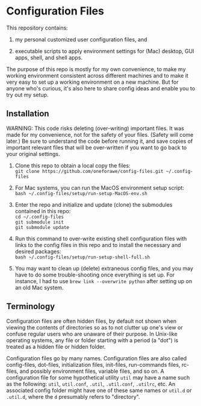 # Configuration Files

This repository contains:

1. my personal customized user configuration files, and

2. executable scripts to apply environment settings for (Mac) desktop, GUI apps,
shell, and shell apps.

The purpose of this repo is mostly for my own convenience, to make my working
environment consistent across different machines and to make it very easy to set
up a working environment on a new machine.  But for anyone who's curious, it's
also here to share config ideas and enable you to try out my setup.


## Installation

WARNING: This code risks deleting (over-writing) important files. It was made
for my convenience, not for the safety of your files.  (Safety will come later.)
Be sure to understand the code before running it, and save copies of important
relevant files that will be over-written if you want to go back to your original
settings.

1. Clone this repo to obtain a local copy the files:  
   `git clone https://github.com/oneforawe/config-files.git ~/.config-files`

2. For Mac systems, you can run the MacOS environment setup script:  
   `bash ~/.config-files/setup/run-setup-MacOS-env.sh`

3. Enter the repo and initialize and update (clone) the submodules contained in
this repo:  
   `cd ~/.config-files`  
   `git submodule init`  
   `git submodule update`

4. Run this command to over-write existing shell configuration files with links
to the config files in this repo and to install the necessary and desired
packages:  
   `bash ~/.config-files/setup/run-setup-shell-full.sh`

5. You may want to clean up (delete) extraneous config files, and you may have
to do some trouble-shooting once everything is set up.  For instance, I had to
use `brew link --overwrite python` after setting up on an old Mac system.


## Terminology

Configuration files are often hidden files, by default not shown when viewing
the contents of directories so as to not clutter up one's view or confuse
regular users who are unaware of their purpose.  In Unix-like operating systems,
any file or folder starting with a period (a "dot") is treated as a hidden file
or hidden folder.

Configuration files go by many names.  Configuration files are also called
config-files, dot-files, initialization files, init-files, run-commands files,
rc-files, and possibly environment files, variable files, and so on.  A
configuration file for some hypothetical utility `util` may have a name such as
the following: `util`, `util.conf`, `.util`, `.util.conf`, `.utilrc`, etc.  An
associated config folder might have one of these same names or `util.d` or
`.util.d`, where the `d` presumably refers to "directory".

